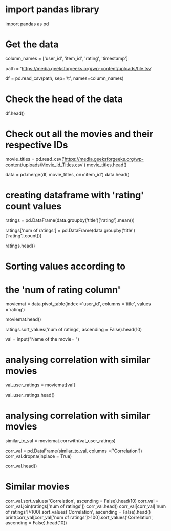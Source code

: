 # import pandas library
import pandas as pd

# Get the data
column_names = ['user_id', 'item_id', 'rating', 'timestamp']

path = 'https://media.geeksforgeeks.org/wp-content/uploads/file.tsv'


df = pd.read_csv(path, sep='\t', names=column_names)

# Check the head of the data
df.head()


# Check out all the movies and their respective IDs
movie_titles = pd.read_csv('https://media.geeksforgeeks.org/wp-content/uploads/Movie_Id_Titles.csv')
movie_titles.head()


data = pd.merge(df, movie_titles, on='item_id')
data.head()


# creating dataframe with 'rating' count values
ratings = pd.DataFrame(data.groupby('title')['rating'].mean()) 
  
ratings['num of ratings'] = pd.DataFrame(data.groupby('title')['rating'].count())
  
ratings.head()

# Sorting values according to
# the 'num of rating column'
moviemat = data.pivot_table(index ='user_id',
			columns ='title', values ='rating')

moviemat.head()

ratings.sort_values('num of ratings', ascending = False).head(10)

val = input("Name of the movie= ")

# analysing correlation with similar movies
val_user_ratings = moviemat[val]


val_user_ratings.head()


# analysing correlation with similar movies
similar_to_val = moviemat.corrwith(val_user_ratings)

corr_val = pd.DataFrame(similar_to_val, columns =['Correlation'])
corr_val.dropna(inplace = True)

corr_val.head()

# Similar movies 
corr_val.sort_values('Correlation', ascending = False).head(10)
corr_val = corr_val.join(ratings['num of ratings'])
corr_val.head()
corr_val[corr_val['num of ratings']>100].sort_values('Correlation', ascending = False).head()
print(corr_val[corr_val['num of ratings']>100].sort_values('Correlation', ascending = False).head(10))
